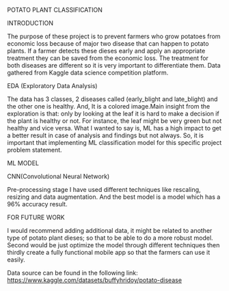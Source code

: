 POTATO PLANT CLASSIFICATION

INTRODUCTION

The purpose of these project is to prevent farmers who grow potatoes from economic loss because of major two disease that can happen to potato plants. If a farmer detects these dieses early and apply an appropriate treatment they can be saved from the economic loss. The treatment for both diseases are different so it is very important to differentiate them. Data gathered from Kaggle data science competition platform.

EDA (Exploratory Data Analysis)

The data has 3 classes, 2 diseases called (early_blight and late_blight) and the other one is healthy. And, It is a colored image.Main insight from the exploration is that: only by looking at the leaf it is hard to make a decision if the plant is healthy or not. For instance, the leaf might be very green but not healthy and vice versa. What I wanted to say is, ML has a high impact to get a better result in case of analysis and findings but not always. So, it is important that implementing  ML classification model for this specific project problem statement. 

 ML MODEL

 CNN(Convolutional Neural Network)

 Pre-processing stage I have used different techniques like rescaling, resizing and data augmentation. And the best model is a model which has a 96% accuracy result.

 
 FOR FUTURE WORK

 I would recommend adding additional data, it might be related to another type of potato plant dieses; so that to be able to do a more robust model. Second would be just optimize the model through different techniques then thirdly create a fully functional mobile app so that the farmers can use it easily.

 Data source can be found in the following link: https://www.kaggle.com/datasets/buffyhridoy/potato-disease
 